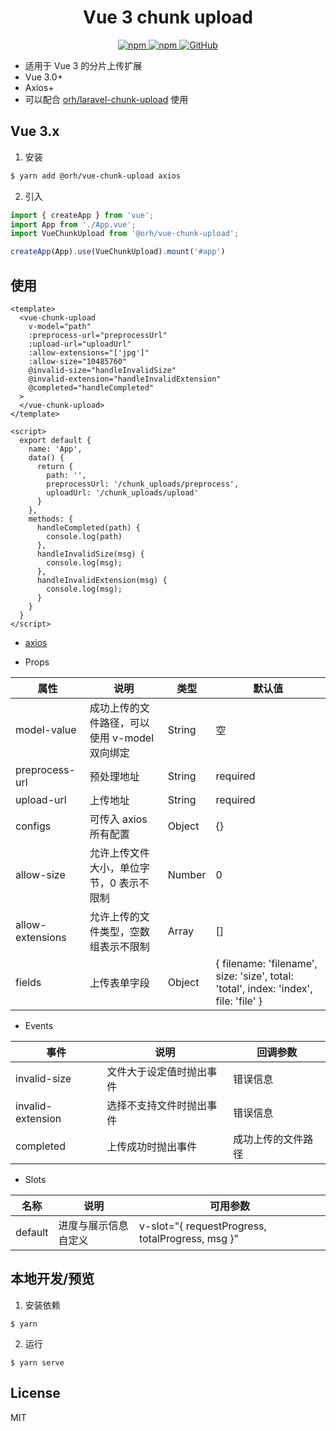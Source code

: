 <h1 align="center">
    Vue 3 chunk upload
</h1>

<p align="center">
    <a href="https://www.npmjs.com/package/@orh/vue-chunk-upload">
        <img alt="npm" src="https://img.shields.io/npm/v/@orh/vue-chunk-upload?color=ea2039">
    </a>
    <a href="https://www.npmjs.com/package/@orh/vue-chunk-upload">
        <img alt="npm" src="https://img.shields.io/npm/dt/@orh/vue-chunk-upload?color=ea2039">
    </a>
    <a href="https://github.com/ouronghuang/vue-chunk-upload">
        <img alt="GitHub" src="https://img.shields.io/github/license/ouronghuang/vue-chunk-upload">
    </a>
</p>

* 适用于 Vue 3 的分片上传扩展
* Vue 3.0+
* Axios+
* 可以配合 [orh/laravel-chunk-upload](https://github.com/ouronghuang/laravel-chunk-upload) 使用

## Vue 3.x

1. 安装

```bash
$ yarn add @orh/vue-chunk-upload axios
```

2. 引入

```javascript
import { createApp } from 'vue';
import App from './App.vue';
import VueChunkUpload from '@orh/vue-chunk-upload';

createApp(App).use(VueChunkUpload).mount('#app')
```

## 使用

```vue
<template>
  <vue-chunk-upload
    v-model="path"
    :preprocess-url="preprocessUrl"
    :upload-url="uploadUrl"
    :allow-extensions="['jpg']"
    :allow-size="10485760"
    @invalid-size="handleInvalidSize"
    @invalid-extension="handleInvalidExtension"
    @completed="handleCompleted"
  >
  </vue-chunk-upload>
</template>

<script>
  export default {
    name: 'App',
    data() {
      return {
        path: '',
        preprocessUrl: '/chunk_uploads/preprocess',
        uploadUrl: '/chunk_uploads/upload'
      }
    },
    methods: {
      handleCompleted(path) {
        console.log(path)
      },
      handleInvalidSize(msg) {
        console.log(msg);
      },
      handleInvalidExtension(msg) {
        console.log(msg);
      }
    }
  }
</script>

```

- [axios](https://github.com/axios/axios)

- Props

| 属性 | 说明 | 类型 | 默认值 |
| --- | --- | --- | --- |
| model-value | 成功上传的文件路径，可以使用 v-model 双向绑定 | String | 空 |
| preprocess-url | 预处理地址 | String | required |
| upload-url | 上传地址 | String | required |
| configs | 可传入 axios 所有配置 | Object | {} |
| allow-size | 允许上传文件大小，单位字节，0 表示不限制 | Number | 0 |
| allow-extensions | 允许上传的文件类型，空数组表示不限制 | Array | [] |
| fields | 上传表单字段 | Object | { filename: 'filename', size: 'size', total: 'total', index: 'index', file: 'file' } |

- Events

| 事件 | 说明 | 回调参数 |
| --- | --- | --- |
| invalid-size | 文件大于设定值时抛出事件 | 错误信息 |
| invalid-extension | 选择不支持文件时抛出事件 | 错误信息 |
| completed | 上传成功时抛出事件 | 成功上传的文件路径 |

- Slots

| 名称 | 说明 | 可用参数 |
| --- | --- | --- |
| default | 进度与展示信息自定义 | v-slot="{ requestProgress, totalProgress, msg }" |

## 本地开发/预览

1. 安装依赖

```
$ yarn
```

2. 运行

```
$ yarn serve
```

## License

MIT
